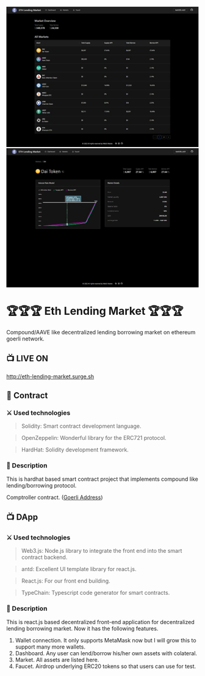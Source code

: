 ![🏆](https://github.com/dany-armstrong/eth-lending-market/blob/master/markets.jpg?raw=true)
![🏆](https://github.com/dany-armstrong/eth-lending-market/blob/master/dai-detail.jpg?raw=true)

# 🏆🏆🏆 Eth Lending Market 🏆🏆🏆

Compound/AAVE like decentralized lending borrowing market on ethereum goerli network.

## 📺 LIVE ON

http://eth-lending-market.surge.sh

## 📜 Contract

### ⚔️ Used technologies

> Solidity: Smart contract development language.

> OpenZeppelin: Wonderful library for the ERC721 protocol.

> HardHat: Solidity development framework.

### 📝 Description

This is hardhat based smart contract project that implements compound like lending/borrowing protocol.

Comptroller contract.
   ([Goerli Address](https://goerli.etherscan.io/address/0x9f8e251f9C6fC66113EC4E20F41A10e08bca8847))

## 📺 DApp

### ⚔️ Used technologies

> Web3.js: Node.js library to integrate the front end into the smart contract backend.

> antd: Excellent UI template library for react.js.

> React.js: For our front end building.

> TypeChain: Typescript code generator for smart contracts.

### 📝 Description

This is react.js based decentralized front-end application for decentralized lending borrowing market.
Now it has the following features.

1. Wallet connection.
   It only supports MetaMask now but I will grow this to support many more wallets.
2. Dashboard.
   Any user can lend/borrow his/her own assets with colateral.
3. Market.
   All assets are listed here.
4. Faucet.
   Airdrop underlying ERC20 tokens so that users can use for test.

